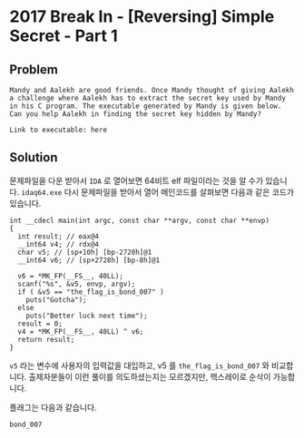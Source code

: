 # 2017 Break In - [Reversing] Simple Secret - Part 1
## Problem
```
Mandy and Aalekh are good friends. Once Mandy thought of giving Aalekh a challenge where Aalekh has to extract the secret key used by Mandy in his C program. The executable generated by Mandy is given below. Can you help Aalekh in finding the secret key hidden by Mandy?

Link to executable: here
```

## Solution
문제파일을 다운 받아서 `IDA` 로 열어보면 64비트 elf 파일이라는 것을 알 수가 있습니다.
`idaq64.exe` 다시 문제파일을 받아서 열어 메인코드를 살펴보면 다음과 같은 코드가 있습니다.

```
int __cdecl main(int argc, const char **argv, const char **envp)
{
  int result; // eax@4
  __int64 v4; // rdx@4
  char v5; // [sp+10h] [bp-2720h]@1
  __int64 v6; // [sp+2728h] [bp-8h]@1

  v6 = *MK_FP(__FS__, 40LL);
  scanf("%s", &v5, envp, argv);
  if ( &v5 == "the_flag_is_bond_007" )
    puts("Gotcha");
  else
    puts("Better luck next time");
  result = 0;
  v4 = *MK_FP(__FS__, 40LL) ^ v6;
  return result;
}
```

`v5` 라는 변수에 사용자의 입력값을 대입하고, v5 를 `the_flag_is_bond_007` 와 비교합니다.
출제자분들이 이런 풀이를 의도하셨는지는 모르겠지만, 헥스레이로 순삭이 가능합니다.

플래그는 다음과 같습니다.

`bond_007`
